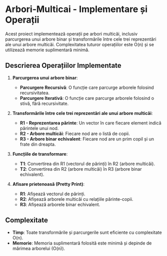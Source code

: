 # Arbori-Multicai - Implementare și Operații

Acest proiect implementează operații pe arbori multicăi, inclusiv parcurgerea unui arbore binar și transformările între cele trei reprezentări ale unui arbore multicăi. Complexitatea tuturor operațiilor este O(n) și se utilizează memorie suplimentară minimă.

## Descrierea Operațiilor Implementate

1. **Parcurgerea unui arbore binar**:
   - **Parcurgere Recursivă**: O funcție care parcurge arborele folosind recursivitatea.
   - **Parcurgere Iterativă**: O funcție care parcurge arborele folosind o stivă, fără recursivitate.

2. **Transformările între cele trei reprezentări ale unui arbore multicăi**:
   - **R1 - Reprezentarea părinte**: Un vector în care fiecare element indică părintele unui nod.
   - **R2 - Arbore multicăi**: Fiecare nod are o listă de copii.
   - **R3 - Arbore binar echivalent**: Fiecare nod are un prim copil și un frate din dreapta.

3. **Funcțiile de transformare**:
   - **T1**: Convertirea din R1 (vectorul de părinți) în R2 (arbore multicăi).
   - **T2**: Convertirea din R2 (arbore multicăi) în R3 (arbore binar echivalent).

4. **Afisare prietenoasă (Pretty Print)**:
   - **R1**: Afișează vectorul de părinți.
   - **R2**: Afișează arborele multicăi cu relațiile părinte-copii.
   - **R3**: Afișează arborele binar echivalent.

## Complexitate

   - **Timp**: Toate transformările și parcurgerile sunt eficiente cu complexitate O(n).
   - **Memorie**: Memoria suplimentară folosită este minimă și depinde de mărimea arborelui (O(n)).







